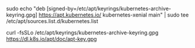 sudo echo "deb [signed-by=/etc/apt/keyrings/kubernetes-archive-keyring.gpg] https://apt.kubernetes.io/ kubernetes-xenial main" | sudo tee /etc/apt/sources.list.d/kubernetes.list



curl -fsSLo /etc/apt/keyrings/kubernetes-archive-keyring.gpg https://dl.k8s.io/apt/doc/apt-key.gpg